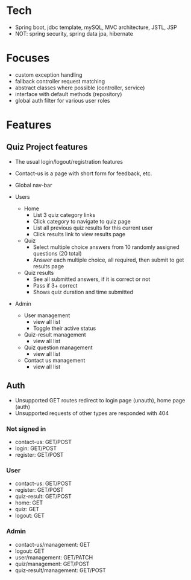# Tech

- Spring boot, jdbc template, mySQL, MVC architecture, JSTL, JSP
- NOT: spring security, spring data jpa, hibernate

# Focuses

- custom exception handling
- fallback controller request matching
- abstract classes where possible (controller, service)
- interface with default methods (repository)
- global auth filter for various user roles

# Features

## Quiz Project features

- The usual login/logout/registration features
- Contact-us is a page with short form for feedback, etc.
- Global nav-bar

- Users
  - Home 
    - List 3 quiz category links
    - Click category to navigate to quiz page
    - List all previous quiz results for this current user
    - Click results link to view results page
  - Quiz
    - Select multiple choice answers from 10 randomly assigned questions (20 total)
    - Answer each multiple choice, all required, then submit to get results page
  - Quiz results
    - See all submitted answers, if it is correct or not
    - Pass if 3+ correct
    - Shows quiz duration and time submitted 

- Admin
  - User management
    - view all list
    - Toggle their active status
  - Quiz-result management
    - view all list
  - Quiz question management
    - view all list
  - Contact us management
    - view all list

## Auth

- Unsupported GET routes redirect to login page (unauth), home page (auth)
- Unsupported requests of other types are responded with 404

### Not signed in
- contact-us: GET/POST 
- login: GET/POST
- register: GET/POST

### User
- contact-us: GET/POST 
- register: GET/POST
- quiz-result: GET/POST
- home: GET
- quiz: GET
- logout: GET

### Admin

- contact-us/management: GET
- logout: GET
- user/management: GET/PATCH
- quiz/management: GET/POST
- quiz-result/management: GET/POST
